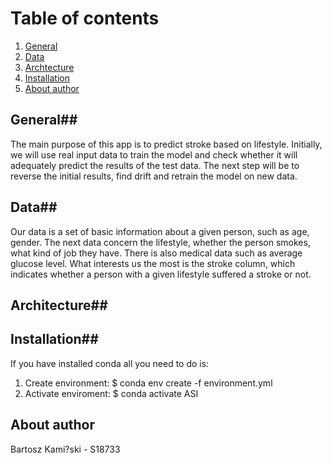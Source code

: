 # Table of contents #
1. [General](#general)
2. [Data](#data)
2. [Archtecture](#architecture)
3. [Installation](#installation)
4. [About author](#about-author)


## General##

The main purpose of this app is to predict stroke based on lifestyle. Initially, we will use real input data to train the model and check whether it will adequately predict the results of the test data. The next step will be to reverse the initial results, find drift and retrain the model on new data.

## Data##

Our data is a set of basic information about a given person, such as age, gender. The next data concern the lifestyle, whether the person smokes, what kind of job they have. There is also medical data such as average glucose level. What interests us the most is the stroke column, which indicates whether a person with a given lifestyle suffered a stroke or not.


## Architecture## 


## Installation##
If you have installed conda all you need to do is:
1. Create environment:
	$ conda env create -f environment.yml
2. Activate enviroment:
	$ conda activate ASI

## About author ##
Bartosz Kami?ski - S18733